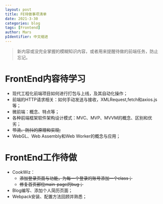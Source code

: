 ```yaml
---
layout: post
title: FE待做事项清单
date: 2021-3-30
categories: blog
tags: [Frontend]
author: Mars
pIdentifier: 中文缩进
---
```


> 新内容或没完全掌握的模糊知识内容，或者用来提醒待做的前端任务，防止忘记。

# FrontEnd内容待学习
- 现代工程化前端项目如何进行打包与上线，及其自动化操作；
- 前端的HTTP请求相关：如何手动发送与接收，XMLRequest,fetch和axios.js等；
- 微前端：概念、特点等；
- 各种前端框架软件架构设计模式：MVC、MVP、MVVM的概念、区别和优劣；
- <del>节流、防抖的原理和实现;</del>
- WebGL、Web Assembly和Web Worker的概念与应用；

# FrontEnd工作待做
- CookWiz：
  - <del>添加登录页面与功能，为每一个登录的账号添加一个class；</del>
  - <del>修复首页部位main-page的bug；</del>
- Blog编写、添加个人简历页面；
- Webpack安装、配置方法回顾并熟悉；
